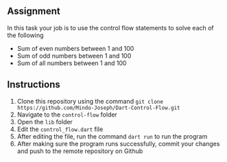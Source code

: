 ## Assignment
In this task your job is to use the control flow statements to solve each of the following
- Sum of even numbers between 1 and 100
- Sum of odd numbers between 1 and 100
- Sum of all numbers between 1 and 100

## Instructions
1. Clone this repository using the command `git clone https://github.com/Mindo-Joseph/Dart-Control-Flow.git`
2. Navigate to the `control-flow` folder
3. Open the `lib` folder
4. Edit the `control_flow.dart` file
5. After editing the file, run the command `dart run` to run the program
6. After making sure the program runs successfully, commit your changes and push to the remote repository on Github
